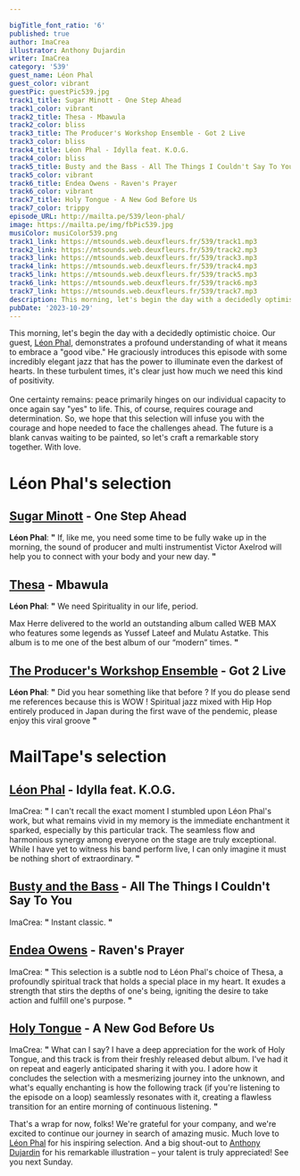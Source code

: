 ```yaml
---

bigTitle_font_ratio: '6'
published: true
author: ImaCrea
illustrator: Anthony Dujardin
writer: ImaCrea
category: '539'
guest_name: Léon Phal
guest_color: vibrant
guestPic: guestPic539.jpg
track1_title: Sugar Minott - One Step Ahead
track1_color: vibrant
track2_title: Thesa - Mbawula
track2_color: bliss
track3_title: The Producer's Workshop Ensemble - Got 2 Live
track3_color: bliss
track4_title: Léon Phal - Idylla feat. K.O.G.
track4_color: bliss
track5_title: Busty and the Bass - All The Things I Couldn't Say To You
track5_color: vibrant
track6_title: Endea Owens - Raven's Prayer
track6_color: vibrant
track7_title: Holy Tongue - A New God Before Us
track7_color: trippy
episode_URL: http://mailta.pe/539/leon-phal/
image: https://mailta.pe/img/fbPic539.jpg
musiColor: musiColor539.png
track1_link: https://mtsounds.web.deuxfleurs.fr/539/track1.mp3
track2_link: https://mtsounds.web.deuxfleurs.fr/539/track2.mp3
track3_link: https://mtsounds.web.deuxfleurs.fr/539/track3.mp3
track4_link: https://mtsounds.web.deuxfleurs.fr/539/track4.mp3
track5_link: https://mtsounds.web.deuxfleurs.fr/539/track5.mp3
track6_link: https://mtsounds.web.deuxfleurs.fr/539/track6.mp3
track7_link: https://mtsounds.web.deuxfleurs.fr/539/track7.mp3
description: This morning, let's begin the day with a decidedly optimistic choice. Our guest, Léon Phal, demonstrates a profound understanding of what it means to embrace a "good vibe." He graciously introduces this episode with some incredibly elegant jazz that has the power to illuminate even the darkest of hearts. In these turbulent times, it's clear just how much we need this kind of positivity...
pubDate: '2023-10-29'
---
```


This morning, let's begin the day with a decidedly optimistic choice. Our guest, [Léon Phal](https://leonphal.bandcamp.com/album/stress-killer), demonstrates a profound understanding of what it means to embrace a "good vibe." He graciously introduces this episode with some incredibly elegant jazz that has the power to illuminate even the darkest of hearts. In these turbulent times, it's clear just how much we need this kind of positivity.
<br><br>
One certainty remains: peace primarily hinges on our individual capacity to once again say "yes" to life. This, of course, requires courage and determination. So, we hope that this selection will infuse you with the courage and hope needed to face the challenges ahead. The future is a blank canvas waiting to be painted, so let's craft a remarkable story together. With love.


# Léon Phal's selection

## [Sugar Minott](https://victoraxelrod.bandcamp.com/album/if-you-ask-me-to-victor-axelrod-productions-for-daptone-records) - One Step Ahead

**Léon Phal**: **"** If, like me, you need some time to be fully wake up in the morning, the sound of producer and multi instrumentist Victor Axelrod will help you to connect with your body and your new day. **"** 

## [Thesa](https://webweb.bandcamp.com/album/web-max) - Mbawula

**Léon Phal**: **"** We need Spirituality in our life, period.

Max Herre delivered to the world an outstanding album called WEB MAX who features some legends as Yussef Lateef and Mulatu Astatke. This album is to me one of the best album of our “modern” times.
 **"** 

## [The Producer's Workshop Ensemble](https://staythecourserecords.bandcamp.com/album/the-producers-workshop-ensemble-in-japan) - Got 2 Live

**Léon Phal**: **"** Did you hear something like that before ? If you do please send me references because this is WOW ! Spiritual jazz mixed with Hip Hop entirely produced in Japan during the first wave of the pendemic, please enjoy this viral groove **"** 

# MailTape's selection

## [Léon Phal](https://leonphal.bandcamp.com/album/stress-killer) - Idylla feat. K.O.G.

ImaCrea: **"** I can't recall the exact moment I stumbled upon Léon Phal's work, but what remains vivid in my memory is the immediate enchantment it sparked, especially by this particular track. The seamless flow and harmonious synergy among everyone on the stage are truly exceptional. While I have yet to witness his band perform live, I can only imagine it must be nothing short of extraordinary. **"** 

## [Busty and the Bass](https://bustyandthebass.bandcamp.com/album/forever-never-cares) - All The Things I Couldn't Say To You

ImaCrea: **"** Instant classic. **"** 

## [Endea Owens](https://endeaowens.bandcamp.com/album/feel-good-music) - Raven's Prayer

ImaCrea: **"** This selection is a subtle nod to Léon Phal's choice of Thesa, a profoundly spiritual track that holds a special place in my heart. It exudes a strength that stirs the depths of one's being, igniting the desire to take action and fulfill one's purpose. **"** 

## [Holy Tongue](https://valentinamagaletti.bandcamp.com/) - A New God Before Us

ImaCrea: **"** What can I say? I have a deep appreciation for the work of Holy Tongue, and this track is from their freshly released debut album. I've had it on repeat and eagerly anticipated sharing it with you. I adore how it concludes the selection with a mesmerizing journey into the unknown, and what's equally enchanting is how the following track (if you're listening to the episode on a loop) seamlessly resonates with it, creating a flawless transition for an entire morning of continuous listening. **"** 

That's a wrap for now, folks! We're grateful for your company, and we're excited to continue our journey in search of amazing music. Much love to [Léon Phal](https://leonphal.bandcamp.com/album/stress-killer) for his inspiring selection. And a big shout-out to [Anthony Dujardin](https://www.instagram.com/fromthegarden/) for his remarkable illustration – your talent is truly appreciated! See you next Sunday.
